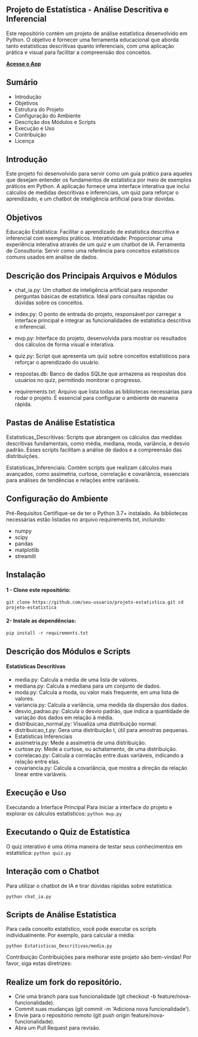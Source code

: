## Projeto de Estatística - Análise Descritiva e Inferencial
Este repositório contém um projeto de análise estatística desenvolvido em Python. O objetivo é fornecer uma ferramenta educacional que aborda tanto estatísticas descritivas quanto inferenciais, com uma aplicação prática e visual para facilitar a compreensão dos conceitos.

[**Acesse o App**](https://projeto-estatisticaa.streamlit.app/)

## Sumário
- Introdução
- Objetivos
- Estrutura do Projeto
- Configuração do Ambiente
- Descrição dos Módulos e Scripts
- Execução e Uso
- Contribuição
- Licença


## Introdução
Este projeto foi desenvolvido para servir como um guia prático para aqueles que desejam entender os fundamentos de estatística por meio de exemplos práticos em Python. A aplicação fornece uma interface interativa que inclui cálculos de medidas descritivas e inferenciais, um quiz para reforçar o aprendizado, e um chatbot de inteligência artificial para tirar dúvidas.

## Objetivos
Educação Estatística: Facilitar o aprendizado de estatística descritiva e inferencial com exemplos práticos.
Interatividade: Proporcionar uma experiência interativa através de um quiz e um chatbot de IA.
Ferramenta de Consultoria: Servir como uma referência para conceitos estatísticos comuns usados em análise de dados.

## Descrição dos Principais Arquivos e Módulos
- chat_ia.py: 
Um chatbot de inteligência artificial para responder perguntas básicas de estatística. Ideal para consultas rápidas ou dúvidas sobre os conceitos.

- index.py: 
O ponto de entrada do projeto, responsável por carregar a interface principal e integrar as funcionalidades de estatística descritiva e inferencial.

- mvp.py: 
Interface do projeto, desenvolvida para mostrar os resultados dos cálculos de forma visual e interativa.

- quiz.py: 
Script que apresenta um quiz sobre conceitos estatísticos para reforçar o aprendizado do usuário.

- respostas.db: 
Banco de dados SQLite que armazena as respostas dos usuários no quiz, permitindo monitorar o progresso.

- requirements.txt: 
Arquivo que lista todas as bibliotecas necessárias para rodar o projeto. É essencial para configurar o ambiente de maneira rápida.


## Pastas de Análise Estatística
Estatisticas_Descritivas: Scripts que abrangem os cálculos das medidas descritivas fundamentais, como média, mediana, moda, variância, e desvio padrão. Esses scripts facilitam a análise de dados e a compreensão das distribuições.

Estatisticas_Inferenciais: Contém scripts que realizam cálculos mais avançados, como assimetria, curtose, correlação e covariância, essenciais para análises de tendências e relações entre variáveis.

## Configuração do Ambiente
Pré-Requisitos
Certifique-se de ter o Python 3.7+ instalado. As bibliotecas necessárias estão listadas no arquivo requirements.txt, incluindo:

- numpy
- scipy
- pandas
- matplotlib
- streamlit


## Instalação
#### 1 - Clone este repositório:
`git clone https://github.com/seu-usuario/projeto-estatistica.git
cd projeto-estatistica
`
#### 2- Instale as dependências:
`pip install -r requirements.txt
`

## Descrição dos Módulos e Scripts
#### Estatísticas Descritivas
- media.py: Calcula a média de uma lista de valores.
- mediana.py: Calcula a mediana para um conjunto de dados.
- moda.py: Calcula a moda, ou valor mais frequente, em uma lista de valores.
- variancia.py: Calcula a variância, uma medida da dispersão dos dados.
- desvio_padrao.py: Calcula o desvio padrão, que indica a quantidade de variação dos dados em relação à média.
- distribuicao_normal.py: Visualiza uma distribuição normal.
- distribuicao_t.py: Gera uma distribuição t, útil para amostras pequenas.
- Estatísticas Inferenciais
- assimetria.py: Mede a assimetria de uma distribuição.
- curtose.py: Mede a curtose, ou achatamento, de uma distribuição.
- correlacao.py: Calcula a correlação entre duas variáveis, indicando a relação entre elas.
- covariancia.py: Calcula a covariância, que mostra a direção da relação linear entre variáveis.


## Execução e Uso
Executando a Interface Principal
Para iniciar a interface do projeto e explorar os cálculos estatísticos:
`python mvp.py`

## Executando o Quiz de Estatística
O quiz interativo é uma ótima maneira de testar seus conhecimentos em estatística:
`python quiz.py`

## Interação com o Chatbot
Para utilizar o chatbot de IA e tirar dúvidas rápidas sobre estatística:

`python chat_ia.py`

## Scripts de Análise Estatística
Para cada conceito estatístico, você pode executar os scripts individualmente. Por exemplo, para calcular a média:

`python Estatisticas_Descritivas/media.py`

Contribuição
Contribuições para melhorar este projeto são bem-vindas! Por favor, siga estas diretrizes:

## Realize um fork do repositório.
- Crie uma branch para sua funcionalidade (git checkout -b feature/nova-funcionalidade).
- Commit suas mudanças (git commit -m 'Adiciona nova funcionalidade').
- Envie para o repositório remoto (git push origin feature/nova-funcionalidade).
- Abra um Pull Request para revisão.
